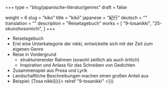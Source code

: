 +++
type = "blog/japanische-literatur/genres"
draft = false

weight = 6
slug = "kiko"
title = "kikō"
japanese = "紀行"
deutsch = ""
translation = ""
description = "Reisetagebuch"
works = [
  "9-tosanikki",
  "25-okunohosomichi",
]
+++

- Reisetagebuch
- Erst eine Unterkategorie der nikki, entwickelte sich mit der Zeit zum eigenen Genre
- Reise in Vordergrund
  - strukturierender Rahmen (sowohl zeitlich als auch örtlich)
  - Inspiration und Anlass für das Schreiben von Gedichten
- Zusammenspiel aus Prosa und Lyrik
- Landschaftliche Beschreibungen machen einen großen Anteil aus
- Beispiel: [Tosa nikki]({{< relref "9-tosanikki" >}})
